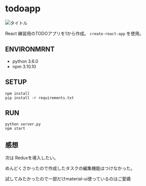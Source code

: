 # todoapp

![タイトル](https://raw.github.com/wiki/tonkatu05/todoapp/images/todo_app.png)

React 練習用のTODOアプリを1から作成。 `create-react-app` を使用。

## ENVIRONMRNT
- python 3.6.0
- npm 3.10.10

## SETUP

```
npm install
pip install -r requirements.txt
```

## RUN

```
python server.py
npm start 
```

## 感想
次は Reduxを導入したい。

めんどくさかったので作成したタスクの編集機能はつけなかった。

試してみたかったので一部だけmaterial-ui使っているのはご愛嬌
